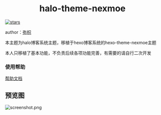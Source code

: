 <h1 align="center">halo-theme-nexmoe</h1>

[![stars](https://flat.badgen.net/github/stars/coortop/halo-theme-nexmoe?icon=github)](https://github.com/coortop/halo-theme-nexmoe)

author：[弥枳](https://blog.coor.top)

本主题为halo博客系统主题，移植于hexo博客系统的hexo-theme-nexmoe主题

本人只移植了基本功能，不负责后续各项功能完善，有需要的请自行二次开发

### 使用帮助

[帮助文档](https://github.com/coortop/halo-theme-nexmoe/blob/master/question.md)

## 预览图
![screenshot.png](https://cdn.jsdelivr.net/gh/coortop/halo-theme-nexmoe@master/screenshot.png)